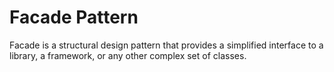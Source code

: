 # Facade Pattern

Facade is a structural design pattern that provides a simplified interface to a library, a framework, or any other 
complex set of classes.